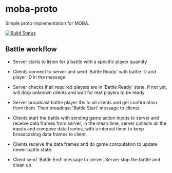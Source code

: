 # moba-proto
Simple proto implementation for MOBA.

[![Build Status][travis-image]][travis-url]


## Battle workflow

+ Server starts to listen for a battle with a specific player quantity

+ Clients connect to server and send 'Battle Ready' with battle ID and player ID in the message.

+ Server checks if all required players are in 'Battle Ready' state, if not yet, will drop unknown clients and wait for rest players to be ready

+ Server broadcast battle player IDs to all clients and get confirmation from them. Then broadcast 'Battle Start' message to clients.

+ Clients start the battle with sending game action inputs to server and receive data frames from server, in the mean time, server collects all the inputs and compose data frames, with a interval timer to keep broadcasting data frames to client.

+ Clients receive the data frames and do game computation to update newer battle state.

+ Client send 'Battle End' message to server. Server stop the battle and clean up.


[travis-image]: https://img.shields.io/travis/devfans/moba-proto/master.svg
[travis-url]: https://travis-ci.org/devfans/moba-proto


